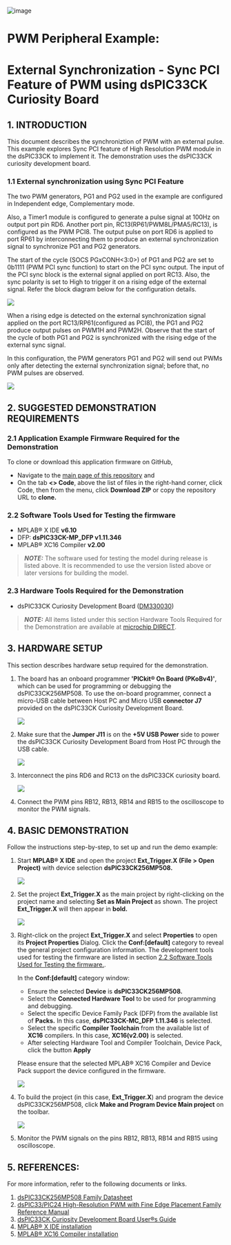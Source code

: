![image](images/microchip.jpg) 

# PWM Peripheral Example: 
# External Synchronization - Sync PCI Feature of PWM using dsPIC33CK Curiosity Board

## 1. INTRODUCTION
This document describes the synchroniztion of PWM with an external pulse. This example explores Sync PCI feature of High Resolution PWM module in the dsPIC33CK to implement it. The demonstration uses the dsPIC33CK curiosity development board.

### 1.1 External synchronization using Sync PCI Feature 
The two PWM generators, PG1 and PG2 used in the example are configured in Independent edge, Complementary mode. 

Also, a Timer1 module is configured to generate a pulse signal at 100Hz on output port pin RD6. Another port pin, RC13(RP61/PWM8L/PMA5/RC13), is configured as the PWM PCI8.  The output pulse on port RD6 is applied to port RP61 by interconnecting them to produce an external synchronization signal to synchronize PG1 and PG2 generators.

The start of the cycle (SOCS PGxCONH<3:0>) of PG1 and PG2 are set to 0b1111 (PWM PCI sync function) to start on the PCI sync output. The input of the PCI sync block is the external signal applied on port RC13. Also, the sync polarity is set to High to trigger it on a rising edge of the external signal.
Refer the block diagram below for the configuration details.


  <p align="left" >
  <img  src="images/blockdiagram.png"></p>

When a rising edge is detected on the external synchronization signal applied on the port RC13/RP61(configured as PCI8), the PG1 and PG2 produce output pulses on PWM1H and PWM2H. Observe that the start of the cycle of both PG1 and PG2 is synchronized with the rising edge of the external sync signal.

In this configuration, the PWM generators PG1 and PG2 will send out PWMs only after detecting the external synchronization signal; before that, no PWM pulses are observed. 

  <p align="left" >
  <img  src="images/pwm.png"></p>

## 2.	SUGGESTED DEMONSTRATION REQUIREMENTS
### 2.1 Application Example Firmware Required for the Demonstration
To clone or download this application firmware on GitHub, 
- Navigate to the [main page of this repository](https://github.com/microchip-pic-avr-examples/dspic33ck-curiosityboard-pwmexample-external-syncpci) and 
- On the tab **<> Code**, above the list of files in the right-hand corner, click Code, then from the menu, click **Download ZIP** or copy the repository URL to **clone.**

### 2.2	Software Tools Used for Testing the firmware
- MPLAB® X IDE **v6.10** 
- DFP: **dsPIC33CK-MP_DFP v1.11.346**
- MPLAB® XC16 Compiler **v2.00**

> **_NOTE:_**
>The software used for testing the model during release is listed above. It is recommended to use the version listed above or later versions for building the model.

### 2.3	Hardware Tools Required for the Demonstration
- dsPIC33CK Curiosity Development Board ([DM330030](https://www.microchip.com/en-us/development-tool/DM330030))

> **_NOTE:_**
>All items listed under this section Hardware Tools Required for the Demonstration are available at [microchip DIRECT](https://www.microchipdirect.com/).

## 3. HARDWARE SETUP
<p style='text-align: justify;'>This section describes hardware setup required for the demonstration.</p>

1. The board has an onboard programmer **'PICkit® On Board (PKoBv4)'**, which can be used for programming or debugging the dsPIC33CK256MP508. To use the on-board programmer, connect a micro-USB cable between Host PC and Micro USB **connector J7** provided on the dsPIC33CK Curiosity Development Board. </p>

    <p align="left" >
    <img  src="images/har1.png"></p> 

2. Make sure that the **Jumper J11** is on the **+5V USB Power** side to power the dsPIC33CK Curiosity Development Board from Host PC through the USB cable. </p> 

    <p align="left" >
    <img  src="images/har2.png"></p>

3. Interconnect the pins RD6 and RC13 on the dsPIC33CK curiosity board.
    <p align="left">
    <img  src="images/har3.PNG"></p>

4. Connect the PWM pins RB12, RB13, RB14 and RB15 to the oscilloscope to monitor the PWM signals. </p>

## 4.	BASIC DEMONSTRATION
<p style='text-align: justify;'> Follow the instructions step-by-step, to set up and run the demo example:</p>

1. Start **MPLAB® X IDE** and open the project **Ext_Trigger.X (File > Open Project)** with device selection **dsPIC33CK256MP508.**  
    <p align="left">
       <img  src="images/idedeviceselection.PNG"></p>
  
2. Set the project **Ext_Trigger.X** as the main project by right-clicking on the project name and selecting **Set as Main Project** as shown. The project **Ext_Trigger.X** will then appear in **bold.**
    <p align="left">
     <img  src="images/ideprojectsetup.PNG"></p>

3. Right-click on the project **Ext_Trigger.X** and select **Properties** to open its **Project Properties** Dialog. Click the **Conf:[default]** category to reveal the general project configuration information. The development tools used for testing the firmware are listed in section [2.2 Software Tools Used for Testing the firmware.](#22-software-tools-used-for-testing-the-firmware).

     In the **Conf:[default]** category window: 
     - Ensure the selected **Device** is **dsPIC33CK256MP508.**
     - Select the **Connected Hardware Tool** to be used for programming and debugging. 
     - Select the specific Device Family Pack (DFP) from the available list of **Packs.** In this case, **dsPIC33CK-MC_DFP 1.11.346** is selected. 
     - Select the specific **Compiler Toolchain** from the available list of **XC16** compilers. 
     In this case, **XC16(v2.00)** is selected.
     - After selecting Hardware Tool and Compiler Toolchain, Device Pack, click the button **Apply**

     Please ensure that the selected MPLAB® XC16 Compiler and Device Pack support the device configured in the firmware.

     <p align="left">
     <img  src="images/projectpropertiessettings.PNG"></p>

4. To build the project (in this case, **Ext_Trigger.X**) and program the device dsPIC33CK256MP508, click **Make and Program Device Main project** on the toolbar.
    <p align="left">
    <img  src="images/deviceprogramming.PNG"></p>

5. Monitor the PWM signals on the pins RB12, RB13, RB14 and RB15 using oscilloscope.

## 	5. REFERENCES:
For more information, refer to the following documents or links.

1. [dsPIC33CK256MP508 Family Datasheet](https://ww1.microchip.com/downloads/en/DeviceDoc/dsPIC33CK256MP508-Family-Data-Sheet-DS70005349H.pdf)
2. [dsPIC33/PIC24 High-Resolution PWM with Fine Edge Placement Family Reference Manual](http://ww1.microchip.com/downloads/en/DeviceDoc/dsPIC33-PIC24-FRM-High-Resolution-PWM-with-Fine-Edge-Placement-70005320b.pdf)
3. [dsPIC33CK Curiosity Development Board User®s Guide](https://ww1.microchip.com/downloads/aemDocuments/documents/MCU16/ProductDocuments/UserGuides/dsPIC33CK-Curiosity-Development-Board-User%27s-Guide-DS50002859A.pdf)
3.	[MPLAB® X IDE installation](https://microchipdeveloper.com/mplabx:installation)
4.	[MPLAB® XC16 Compiler installation](https://microchipdeveloper.com/xc16:installation)
